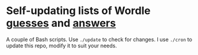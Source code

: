 # Self-updating lists of Wordle [guesses](guesses.txt) and [answers](answers.txt)

A couple of Bash scripts.
Use `./update` to check for changes.
I use `./cron` to update this repo, modify it to suit your needs.
